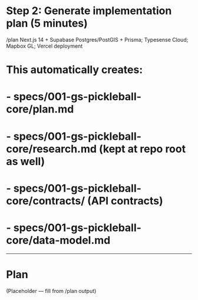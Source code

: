 # Step 2: Generate implementation plan (5 minutes)
/plan Next.js 14 + Supabase Postgres/PostGIS + Prisma; Typesense Cloud; Mapbox GL; Vercel deployment

# This automatically creates:
# - specs/001-gs-pickleball-core/plan.md
# - specs/001-gs-pickleball-core/research.md (kept at repo root as well)
# - specs/001-gs-pickleball-core/contracts/ (API contracts)
# - specs/001-gs-pickleball-core/data-model.md

---

# Plan

(Placeholder — fill from /plan output)